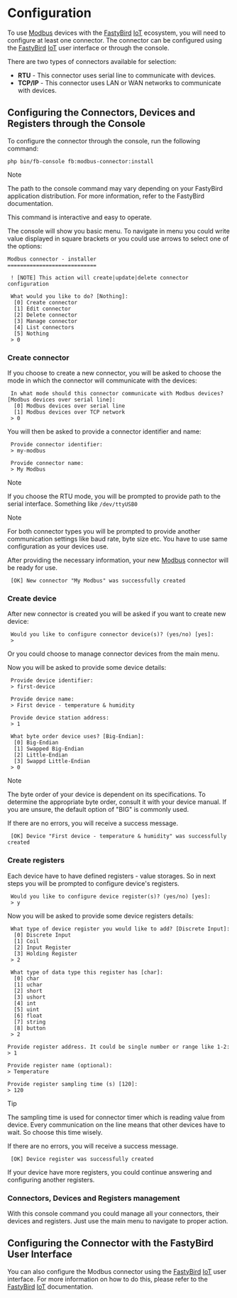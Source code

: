 # Configuration

To use [Modbus](https://en.wikipedia.org/wiki/Modbus) devices with the [FastyBird](https://www.fastybird.com) [IoT](https://en.wikipedia.org/wiki/Internet_of_things) ecosystem, you will need to configure at least one connector.
The connector can be configured using the [FastyBird](https://www.fastybird.com) [IoT](https://en.wikipedia.org/wiki/Internet_of_things) user interface or through the console.

There are two types of connectors available for selection:

- **RTU** - This connector uses serial line to communicate with devices.
- **TCP/IP** - This connector uses LAN or WAN networks to communicate with devices.

## Configuring the Connectors, Devices and Registers through the Console

To configure the connector through the console, run the following command:

```shell
php bin/fb-console fb:modbus-connector:install
```

> [!NOTE]
The path to the console command may vary depending on your FastyBird application distribution. For more information, refer to the FastyBird documentation.

This command is interactive and easy to operate.

The console will show you basic menu. To navigate in menu you could write value displayed in square brackets or you
could use arrows to select one of the options:

```
Modbus connector - installer
============================

 ! [NOTE] This action will create|update|delete connector configuration

 What would you like to do? [Nothing]:
  [0] Create connector
  [1] Edit connector
  [2] Delete connector
  [3] Manage connector
  [4] List connectors
  [5] Nothing
 > 0
```

### Create connector

If you choose to create a new connector, you will be asked to choose the mode in which the connector will communicate with the devices:

```
 In what mode should this connector communicate with Modbus devices? [Modbus devices over serial line]:
  [0] Modbus devices over serial line
  [1] Modbus devices over TCP network
 > 0
```

You will then be asked to provide a connector identifier and name:

```
 Provide connector identifier:
 > my-modbus
```

```
 Provide connector name:
 > My Modbus
```

> [!NOTE]
If you choose the RTU mode, you will be prompted to provide path to the serial interface. Something like `/dev/ttyUSB0`

> [!NOTE]
For both connector types you will be prompted to provide another communication settings like baud rate, byte size etc.
You have to use same configuration as your devices use.

After providing the necessary information, your new [Modbus](https://en.wikipedia.org/wiki/Modbus) connector will be ready for use.

```
 [OK] New connector "My Modbus" was successfully created
```

### Create device

After new connector is created you will be asked if you want to create new device:

```
 Would you like to configure connector device(s)? (yes/no) [yes]:
 > 
```

Or you could choose to manage connector devices from the main menu.

Now you will be asked to provide some device details:

```
 Provide device identifier:
 > first-device
```

```
 Provide device name:
 > First device - temperature & humidity
```

```
 Provide device station address:
 > 1
```

```
 What byte order device uses? [Big-Endian]:
  [0] Big-Endian
  [1] Swapped Big-Endian
  [2] Little-Endian
  [3] Swappd Little-Endian
 > 0
```

> [!NOTE]
The byte order of your device is dependent on its specifications. To determine the appropriate byte order, consult it with your device manual.
If you are unsure, the default option of "BIG" is commonly used.

If there are no errors, you will receive a success message.

```
 [OK] Device "First device - temperature & humidity" was successfully created
```

### Create registers

Each device have to have defined registers - value storages. So in next steps you will be prompted to configure device's registers.

```
 Would you like to configure device register(s)? (yes/no) [yes]:
 > y
```

Now you will be asked to provide some device registers details:

```
 What type of device register you would like to add? [Discrete Input]:
  [0] Discrete Input
  [1] Coil
  [2] Input Register
  [3] Holding Register
 > 2
```

```
 What type of data type this register has [char]:
  [0] char
  [1] uchar
  [2] short
  [3] ushort
  [4] int
  [5] uint
  [6] float
  [7] string
  [8] button
 > 2
```

```
Provide register address. It could be single number or range like 1-2:
> 1
```

```
Provide register name (optional):
> Temperature
```

```
Provide register sampling time (s) [120]:
> 120
```

> [!TIP]
The sampling time is used for connector timer which is reading value from device. Every communication on the line means that
other devices have to wait. So choose this time wisely.

If there are no errors, you will receive a success message.

```
 [OK] Device register was successfully created
```

If your device have more registers, you could continue answering and configuring another registers.

### Connectors, Devices and Registers management

With this console command you could manage all your connectors, their devices and registers. Just use the main menu to navigate to proper action.

## Configuring the Connector with the FastyBird User Interface

You can also configure the Modbus connector using the [FastyBird](https://www.fastybird.com) [IoT](https://en.wikipedia.org/wiki/Internet_of_things)
user interface. For more information on how to do this, please refer to the [FastyBird](https://www.fastybird.com) [IoT](https://en.wikipedia.org/wiki/Internet_of_things) documentation.
